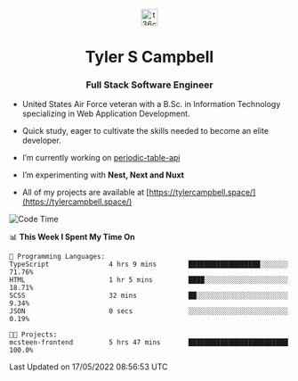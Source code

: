 <p align="center">
<a href="https://www.linkedin.com/in/t36campbell" target="blank"><img align="center" src="https://ik.imagekit.io/t36campbell/Portfolio/linkedin.png.original_m8bbGgPh6.png" alt="t36campbell" height="30" width="30" /></a>
</p>
<h1 align="center">Tyler S Campbell</h1>
<h3 align="center">Full Stack Software Engineer</h3>

* United States Air Force veteran with a B.Sc. in Information Technology specializing in Web Application Development. 

* Quick study, eager to cultivate the skills needed to become an elite developer.

* I’m currently working on [periodic-table-api](https://github.com/t36campbell/periodic-table-api)

* I’m experimenting with **Nest, Next and Nuxt**

* All of my projects are available at [https://tylercampbell.space/](https://tylercampbell.space/)

<!--START_SECTION:waka-->
![Code Time](http://img.shields.io/badge/Code%20Time-1%2C628%20hrs%201%20min-blue)

📊 **This Week I Spent My Time On** 

```text
💬 Programming Languages: 
TypeScript               4 hrs 9 mins        ██████████████████░░░░░░░   71.76% 
HTML                     1 hr 5 mins         ████░░░░░░░░░░░░░░░░░░░░░   18.71% 
SCSS                     32 mins             ██░░░░░░░░░░░░░░░░░░░░░░░   9.34% 
JSON                     0 secs              ░░░░░░░░░░░░░░░░░░░░░░░░░   0.19%

🐱‍💻 Projects: 
mcsteen-frontend         5 hrs 47 mins       █████████████████████████   100.0%

```


 Last Updated on 17/05/2022 08:56:53 UTC
<!--END_SECTION:waka-->
